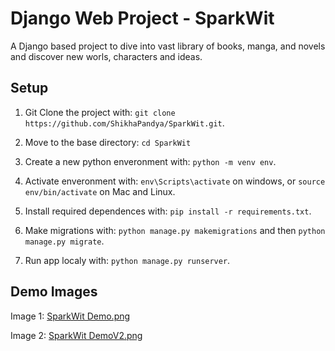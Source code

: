 # Django Web Project - SparkWit
A Django based project to dive into vast library of books, manga, and novels and discover new worls, characters and ideas.

## Setup
1. Git Clone the project with: ```git clone https://github.com/ShikhaPandya/SparkWit.git```.

2. Move to the base directory: ```cd SparkWit```

3. Create a new python enveronment with: ```python -m venv env```.

4. Activate enveronment with: ```env\Scripts\activate``` on windows, or ```source env/bin/activate``` on Mac and Linux.
   
5. Install required dependences with: ```pip install -r requirements.txt```.

6. Make migrations with: ```python manage.py makemigrations``` and then ```python manage.py migrate```.

7. Run app localy with: ```python manage.py runserver```.

## Demo Images
Image 1:
[SparkWit Demo.png](https://github.com/ShikhaPandya/SparkWit/blob/main/SparkWit%20Demo.png)

Image 2:
[SparkWit DemoV2.png](https://github.com/ShikhaPandya/SparkWit/blob/main/SparkWit%20DemoV2.png)
